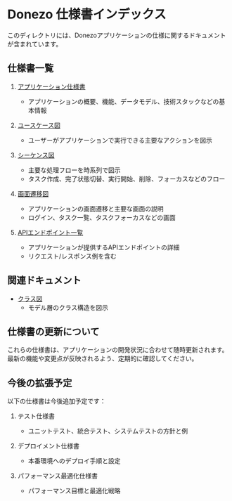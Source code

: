 # Donezo 仕様書インデックス

このディレクトリには、Donezoアプリケーションの仕様に関するドキュメントが含まれています。

## 仕様書一覧

1. [アプリケーション仕様書](application_specification.md)
   - アプリケーションの概要、機能、データモデル、技術スタックなどの基本情報

2. [ユースケース図](usecase_diagram.md)
   - ユーザーがアプリケーションで実行できる主要なアクションを図示

3. [シーケンス図](sequence_diagrams.md)
   - 主要な処理フローを時系列で図示
   - タスク作成、完了状態切替、実行開始、削除、フォーカスなどのフロー

4. [画面遷移図](screen_flow.md)
   - アプリケーションの画面遷移と主要な画面の説明
   - ログイン、タスク一覧、タスクフォーカスなどの画面

5. [APIエンドポイント一覧](api_endpoints.md)
   - アプリケーションが提供するAPIエンドポイントの詳細
   - リクエスト/レスポンス例を含む

## 関連ドキュメント

- [クラス図](../class_diagram.md)
   - モデル層のクラス構造を図示

## 仕様書の更新について

これらの仕様書は、アプリケーションの開発状況に合わせて随時更新されます。最新の機能や変更点が反映されるよう、定期的に確認してください。

## 今後の拡張予定

以下の仕様書は今後追加予定です：

1. テスト仕様書
   - ユニットテスト、統合テスト、システムテストの方針と例

2. デプロイメント仕様書
   - 本番環境へのデプロイ手順と設定

3. パフォーマンス最適化仕様書
   - パフォーマンス目標と最適化戦略
